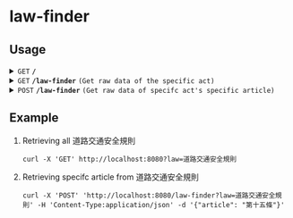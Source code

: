 # law-finder

## Usage

<details>
<summary><code>GET</code> <code><b>/</b></code></summary>

##### Responses

> | http code | content-type | response      |
> | --------- | ------------ | ------------- |
> | `200`     | `text/plain` | `Hello World` |

</details>

<details>
<summary><code>GET</code> <code><b>/law-finder</b></code> <code>(Get raw data of the specific act)</code></summary>

##### Query Parameters

> | key | required | data type | description           |
> | --- | -------- | --------- | --------------------- |
> | law | true     | string    | Article to search for |

##### Responses

> | http code    | content-type | response           |
> | ------------ | ------------ | ------------------ |
> | `200`        | `text/plain` | `Act's plain text` |
> | `400`, `500` | `text/plain` | `error message`    |

</details>
<details>
<summary><code>POST</code> <code><b>/law-finder</b></code> <code>(Get raw data of specifc act's specific article)</code></summary>

##### Query Parameters

> | key | required | data type | description           |
> | --- | -------- | --------- | --------------------- |
> | law | true     | string    | Article to search for |

##### Body (application/json)

> | key     | required | data type | description                                          |
> | ------- | -------- | --------- | ---------------------------------------------------- |
> | article | true     | string    | Can be formatted as `第一條`, `第 1 條`, `一` or `1` |

##### Responses

> | http code | content-type | response               |
> | --------- | ------------ | ---------------------- |
> | `200`     | `text/plain` | `Article's plain text` |
> | `400`     | `text/plain` | `error message`        |

</details>

## Example

1.  Retrieving all 道路交通安全規則

    ```curl
    curl -X 'GET' http://localhost:8080?law=道路交通安全規則
    ```

2.  Retrieving specifc article from 道路交通安全規則

    ```curl
    curl -X 'POST' 'http://localhost:8080/law-finder?law=道路交通安全規則' -H 'Content-Type:application/json' -d '{"article": "第十五條"}'
    ```
